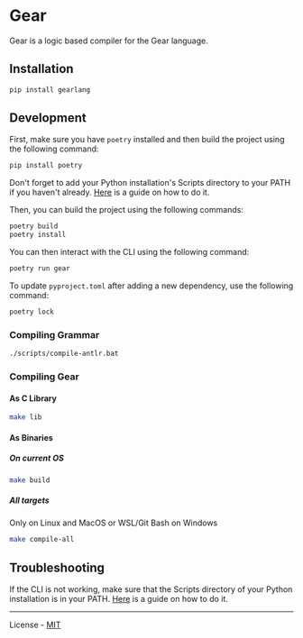 # Gear

Gear is a logic based compiler for the Gear language. 


## Installation

```bash
pip install gearlang
```

## Development

First, make sure you have ``poetry`` installed and then build the project using the following command:
```bash
pip install poetry
```

Don't forget to add your Python installation's Scripts directory to your PATH if you haven't already. [Here](https://bobbyhadz.com/blog/python-the-script-is-installed-in-which-is-not-on-path) is a guide on how to do it.

Then, you can build the project using the following commands:
```bash
poetry build
poetry install
```
You can then interact with the CLI using the following command:
```bash
poetry run gear
```

To update ``pyproject.toml`` after adding a new dependency, use the following command:
```bash	
poetry lock
```

### Compiling Grammar

```bash
./scripts/compile-antlr.bat
```

### Compiling Gear

#### As C Library
```bash
make lib
```

#### As Binaries
##### On current OS
```bash
make build
```

##### All targets
Only on Linux and MacOS or WSL/Git Bash on Windows
```bash
make compile-all
```


## Troubleshooting

If the CLI is not working, make sure that the Scripts directory of your Python installation is in your PATH. [Here](https://bobbyhadz.com/blog/python-the-script-is-installed-in-which-is-not-on-path) is a guide on how to do it.

---
License - [MIT](./LICENSE)